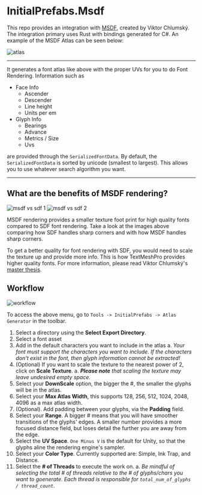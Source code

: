 # InitialPrefabs.Msdf

This repo provides an integration with [MSDF](https://github.com/Chlumsky/msdfgen), created by Viktor Chlumský. The 
integration primary uses Rust with bindings generated for C#. An example of the MSDF Atlas can be seen below:

![atlas](https://github.com/InitialPrefabs/InitialPrefabs.Msdf/blob/main/Assets/com.initialprefabs.msdfgen/Example/FontAtlas/UbuntuMonoNerdFontMono-Regular_MSDFAtlas.png?raw=true)

---

It generates a font atlas like above with the proper UVs for you to do Font Rendering. Information such as
* Face Info
    * Ascender
    * Descender
    * Line height
    * Units per em
* Glyph Info
    * Bearings
    * Advance
    * Metrics / Size
    * Uvs

are provided through the `SerializedFontData`. By default, the `SerializedFontData` is sorted by unicode (smallest to largest). 
This allows you to use whatever search algorithm you want.

---

## What are the benefits of MSDF rendering?
![msdf vs sdf 1](https://github.com/InitialPrefabs/InitialPrefabs.Msdf/blob/main/msdf-comparison-to-sdftmp-1.png?raw=true)
![msdf vs sdf 2](https://github.com/InitialPrefabs/InitialPrefabs.Msdf/blob/main/msdf-comparison-to-sdftmp-2.png?raw=true)

MSDF rendering provides a smaller texture foot print for high quality fonts compared to SDF font rendering. Take a look at the images above
comparing how SDF handles sharp corners and with how MSDF handles sharp corners.

To get a better quality for font rendering with SDF, you would need to scale the texture up and provide more info. This is how TextMeshPro 
provides higher quality fonts. For more information, please read Viktor Chlumský's [master thesis](https://github.com/Chlumsky/msdfgen/files/3050967/thesis.pdf).

## Workflow
![workflow](https://github.com/InitialPrefabs/InitialPrefabs.Msdf/blob/main/editor-workflow.png)

To access the above menu, go to `Tools -> InitialPrefabs -> Atlas Generator` in the toolbar.

1. Select a directory using the **Select Export Directory**.
2. Select a font asset
3. Add in the default characters you want to include in the atlas
    a. _Your font must support the characters you want to include. If the characters don't exist in the font, then glyph information cannot be extracted!_
4. (Optional) If you want to scale the texture to the nearest power of 2, click on **Scale Texture**. 
    a. _**Please note** that scaling the texture may leave undesired empty space._
5. Select your **DownScale** option, the bigger the #, the smaller the glyphs will be in the atlas.
6. Select your **Max Atlas Width**, this supports 128, 256, 512, 1024, 2048, 4096 as a max atlas width.
7. (Optional). Add padding between your glyphs, via the **Padding** field.
8. Select your **Range**. A bigger # means that you will have smoother transitions of the glyphs' edges. A smaller number provides a more focused distance field, but 
loses detail the further you are away from the edge.
9. Select the **UV Space**. `One Minus V` is the default for Unity, so that the glyphs aline the rendering engine's sampler.
10. Select your **Color Type**. Currently supported are: Simple, Ink Trap, and Distance.
11. Select the **# of Threads** to execute the work on. 
    a. _Be mindful of selecting the total # of threads relative to the # of glyphs/chars you want to goenerate. Each thread is responsible for `total_num_of_glyphs / thread_count`._